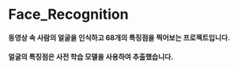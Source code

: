 # Face_Recognition

#### 동영상 속 사람의 얼굴을 인식하고 68개의 특징점을 찍어보는 프로젝트입니다.

#### 얼굴의 특징점은 사전 학습 모델을 사용하여 추출했습니다.
